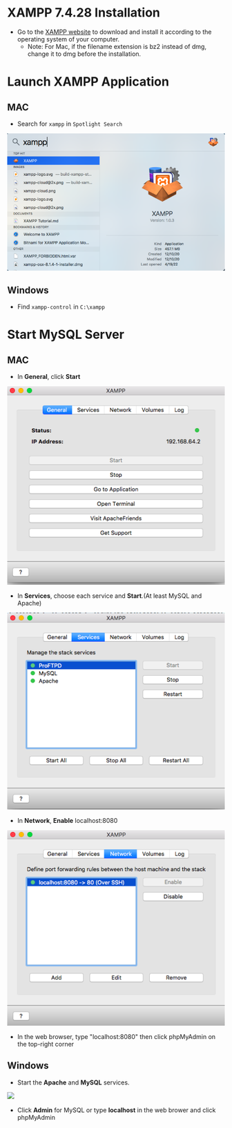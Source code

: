# XAMPP 7.4.28 Installation
+ Go to the [XAMPP website](https://www.apachefriends.org/index.html) to download and install it according to the operating system of your computer.
  - Note: For Mac, if the filename extension is bz2 instead of dmg, change it to dmg before the installation.
# Launch XAMPP Application
## MAC

+ Search for `xampp` in `Spotlight Search`

![xampp0](../Resources/xampp0.png)

## Windows

+ Find `xampp-control` in `C:\xampp`

# Start MySQL Server

## MAC
+ In **General**, click **Start**

![xampp1](../Resources/xampp1.png)

+ In **Services**, choose each service and **Start**.(At least MySQL and Apache)

![xampp2](../Resources/xampp2.png)

+ In **Network**, **Enable** localhost:8080

![xampp3](../Resources/xampp3.png)

+ In the web browser, type "localhost:8080" then click phpMyAdmin on the top-right corner



## Windows
+ Start the **Apache** and **MySQL** services.

![](https://a.fsdn.com/con/app/proj/xampp/screenshots/Screen%20Shot%202016-02-19%20at%2016.png/max/max/1)

+ Click **Admin** for MySQL or type **localhost** in the web brower and click phpMyAdmin
